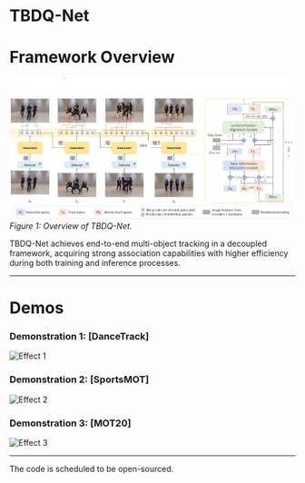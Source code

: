 # TBDQ-Net



# Framework Overview

![Framework Diagram](./assets/framework.png)
*Figure 1: Overview of TBDQ-Net.*

TBDQ-Net achieves end-to-end multi-object tracking in a decoupled framework, acquiring strong association capabilities with higher efficiency during both training and inference processes.


---

# Demos

### Demonstration 1: [DanceTrack]
![Effect 1](./assets/dance.gif)

### Demonstration 2: [SportsMOT]

![Effect 2](./assets/sports-compressed.gif)

### Demonstration 3: [MOT20]
![Effect 3](./assets/mot20_compressed.gif)


---


The code is scheduled to be open-sourced.

